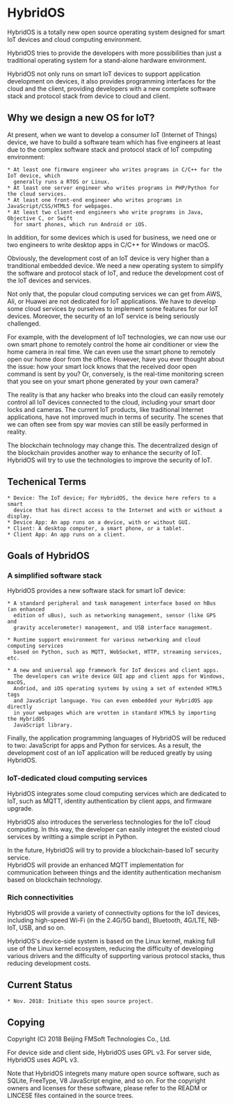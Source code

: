 # HybridOS

HybridOS is a totally new open source operating system designed for smart IoT devices and 
cloud computing environment.

HybridOS tries to provide the developers with more possibilities than just a
traditional operating system for a stand-alone hardware environment.

HybridOS not only runs on smart IoT devices to support application development
on devices, it also provides programming interfaces for the cloud and the client,
providing developers with a new complete software stack and protocol stack 
from device to cloud and client.

## Why we design a new OS for IoT?

At present, when we want to develop a consumer IoT (Internet of Things) device, 
we have to build a software team which has five engineers at least due to 
the complex software stack and protocol stack of IoT computing environment:

    * At least one firmware engineer who writes programs in C/C++ for the IoT device, which
      generally runs a RTOS or Linux.
    * At least one server engineer who writes programs in PHP/Python for the cloud services.
    * At least one front-end engineer who writes programs in JavaScript/CSS/HTML5 for webpages.
    * At least two client-end engineers who write programs in Java, Objective C, or Swift
      for smart phones, which run Android or iOS.

In addition, for some devices which is used for business, we need one or two engineers
to write desktop apps in C/C++ for Windows or macOS.

Obviously, the development cost of an IoT device is very higher than a tranditional 
embedded device. We need a new operating system to simplify the software and protocol
stack of IoT, and reduce the development cost of the IoT devices and services.

Not only that, the popular cloud computing services we can get from AWS, Ali, or Huawei
are not dedicated for IoT applications. We have to develop some cloud services by ourselves
to implement some features for our IoT devices. Moreover, the security of an IoT service 
is being seriously challenged.

For example, with the development of IoT technologies, we can now use our own smart phone
to remotely control the home air conditioner or view the home camera in real time. 
We can even use the smart phone to remotely open our home door from the office.
However, have you ever thought about the issue: how your smart lock knows that the received
door open command is sent by you? Or, conversely, is the real-time monitoring screen that
you see on your smart phone generated by your own camera?

The reality is that any hacker who breaks into the cloud can easily remotely control 
all IoT devices connected to the cloud, including your smart door locks and cameras. 
The current IoT products, like traditional Internet applications, have not improved much 
in terms of security. The scenes that we can often see from spy war movies can still be 
easily performed in reality.

The blockchain technology may change this. The decentralized design of the blockchain
provides another way to enhance the security of IoT. HybridOS will try to use the 
technologies to improve the security of IoT.

## Techenical Terms

    * Device: The IoT device; For HybridOS, the device here refers to a smart
      device that has direct access to the Internet and with or without a display.
    * Device App: An app runs on a device, with or without GUI.
    * Client: A desktop computer, a smart phone, or a tablet.
    * Client App: An app runs on a client.

## Goals of HybridOS

### A simplified software stack

HybridOS provides a new software stack for smart IoT device:

    * A standard peripheral and task management interface based on hBus (an enhanced
      edition of uBus), such as networking management, sensor (like GPS and 
      gravity accelerometer) management, and USB interface management.

    * Runtime support environment for various networking and cloud computing services
      based on Python, such as MQTT, WebSocket, HTTP, streaming services, etc.

    * A new and universal app framework for IoT devices and client apps.
      The developers can write device GUI app and client apps for Windows, macOS, 
      Andriod, and iOS operating systems by using a set of extended HTML5 tags 
      and JavaScript language. You can even embedded your HybridOS app directly
      in your webpages which are wrotten in standard HTML5 by importing the HybridOS
      JavaScript library.

Finally, the application programming languages of HybridOS will be reduced to two: 
JavaScript for apps and Python for services. As a result, the development cost of 
an IoT application will be reduced greatly by using HybridOS.

### IoT-dedicated cloud computing services

HybridOS integrates some cloud computing services which are dedicated to IoT,
such as MQTT, identity authentication by client apps, and firmware upgrade.

HybridOS also introduces the serverless technologies for the IoT cloud computing.
In this way, the developer can easily integret the existed cloud services by 
writting a simple script in Python.

In the future, HybridOS will try to provide a blockchain-based IoT security service.  
HybridOS will provide an enhanced MQTT implementation for communication between things
and the identity authentication mechanism based on blockchain technology. 

### Rich connectivities

HybridOS will provide a variety of connectivity options for the IoT devices, 
including high-speed Wi-Fi (in the 2.4G/5G band), Bluetooth, 4G/LTE, NB-IoT, USB, 
and so on. 

HybridOS's device-side system is based on the Linux kernel, making full use of the
Linux kernel ecosystem, reducing the difficulty of developing various drivers and 
the difficulty of supporting various protocol stacks, thus reducing development costs.

## Current Status

    * Nov. 2018: Initiate this open source project.

## Copying

Copyright (C) 2018 Beijing FMSoft Technologies Co., Ltd.

For device side and client side, HybridOS uses GPL v3.
For server side, HybridOS uses AGPL v3.

Note that HybridOS integrets many mature open source software, such as SQLite, FreeType, 
V8 JavaScript engine, and so on. For the copyright owners and licenses for these software, 
please refer to the READM or LINCESE files contained in the source trees.

